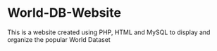 # World-DB-Website
This is a website created using PHP, HTML and MySQL to display and organize the popular World Dataset 
